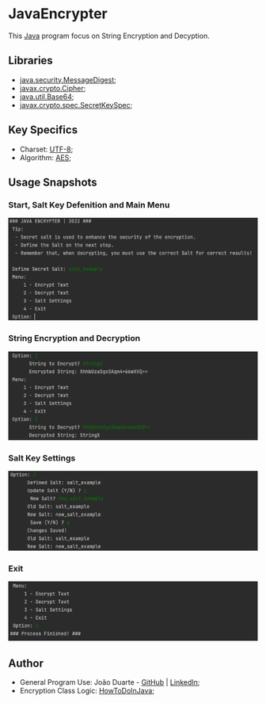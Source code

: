 # JavaEncrypter

This [Java](https://www.java.com) program focus on String Encryption and Decyption.

## Libraries
* [java.security.MessageDigest](https://docs.oracle.com/javase/7/docs/api/java/security/MessageDigest.html);
* [javax.crypto.Cipher](https://docs.oracle.com/javase/7/docs/api/javax/crypto/Cipher.html);
* [java.util.Base64](https://docs.oracle.com/javase/8/docs/api/java/util/Base64.html);
* [javax.crypto.spec.SecretKeySpec](https://docs.oracle.com/javase/7/docs/api/javax/crypto/spec/SecretKeySpec.html);

## Key Specifics
* Charset: [UTF-8](https://en.wikipedia.org/wiki/UTF-8);
* Algorithm: [AES](https://www.techtarget.com/searchsecurity/definition/Advanced-Encryption-Standard);

## Usage Snapshots

### Start, Salt Key Defenition and Main Menu
![Start, Salt Key Definition and Main Menu](https://github.com/jduarte98/JavaEncrypter/blob/main/out/usageSnapshots/1_start_saltDef_Menu.png)

### String Encryption and Decryption
![String Encryption and Decryption](https://github.com/jduarte98/JavaEncrypter/blob/main/out/usageSnapshots/2_encrypt_decrypt.png)

### Salt Key Settings
![Salt Key Settings](https://github.com/jduarte98/JavaEncrypter/blob/main/out/usageSnapshots/3_salt_sett.png)

### Exit
![String Encryption and Decryption](https://github.com/jduarte98/JavaEncrypter/blob/main/out/usageSnapshots/4_exit.png)

 
## Author
* General Program Use: João Duarte - [GitHub](https://github.com/jduarte98) | [LinkedIn](https://www.linkedin.com/in/jo%C3%A3o-duarte-453bb9199);
* Encryption Class Logic: [HowToDoInJava](https://howtodoinjava.com/java/java-security/java-aes-encryption-example/);
